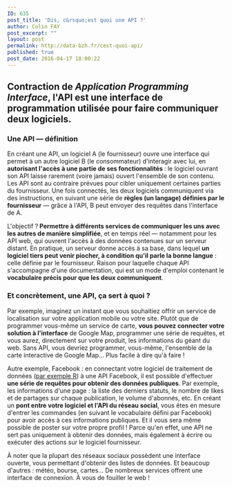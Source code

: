 ```yaml
---
ID: 635
post_title: 'Dis, c&rsquo;est quoi une API ?'
author: Colin FAY
post_excerpt: ""
layout: post
permalink: http://data-bzh.fr/cest-quoi-api/
published: true
post_date: 2016-04-17 18:00:22
---
```

<h2>Contraction de <i><span class="lang-en" lang="en" xml:lang="en">Application Programming Interface</span></i>, l'API est une interface de programmation utilisée pour faire communiquer deux logiciels.</h2>
<!--more-->
<h3>Une API — définition</h3>
En créant une API, un logiciel A (le fournisseur) ouvre une interface qui permet à un autre logiciel B (le consommateur) d'interagir avec lui, en<strong> autorisant l'accès à une partie de ses fonctionnalités </strong>: le logiciel ouvrant son API laisse rarement (voire jamais) ouvert l'ensemble de son contenu. Les API sont au contraire prévues pour cibler uniquement certaines parties du fournisseur. Une fois connectés, les deux logiciels communiquent via des instructions, en suivant une série de <strong>règles (un langage) définies par le fournisseur</strong> — grâce à l'API, B peut envoyer des requêtes dans l'interface de A.

L'objectif ?<strong> Permettre à différents services de communiquer les uns avec les autres de manière simplifiée</strong>, et en temps réel — notamment pour les API web, qui ouvrent l'accès à des données contenues sur un serveur distant. En pratique, un serveur donne accès à sa base, dans lequel <strong>un logiciel tiers peut venir piocher, à condition qu'il parle la bonne langue</strong> : celle définie par le fournisseur. Raison pour laquelle chaque API s'accompagne d'une documentation, qui est un mode d'emploi contenant le <strong>vocabulaire précis pour que les deux communiquent</strong>.
<h3>Et concrètement, une API, ça sert à quoi ?</h3>
Par exemple, imaginez un instant que vous souhaitiez offrir un service de localisation sur votre application mobile ou votre site. Plutôt que de programmer vous-même un service de carte, <strong>vous pouvez connecter votre solution à l'interface</strong> de Google Map, programmer une série de requêtes, et vous aurez, directement sur votre produit, les informations du géant du web. Sans API, vous devriez programmer, vous-même, l'ensemble de la carte interactive de Google Map... Plus facile à dire qu'à faire !

Autre exemple, Facebook : en connectant votre logiciel de traitement de données (<a title="Logiciel — Découvrez R" href="http://data-bzh.fr/logiciel-r/">par exemple R</a>) à une API Facebook, il est possible d'effectuer <strong>une série de requêtes pour obtenir des données publiques</strong>. Par exemple, les informations d'une page : la liste des derniers statuts, le nombre de likes et de partages sur chaque publication, le volume d'abonnés, etc. En créant un <strong>pont entre votre logiciel et l'API du réseau social</strong>, vous êtes en mesure d'entrer les commandes (en suivant le vocabulaire défini par Facebook) pour avoir accès à ces informations publiques. Et il vous sera même possible de poster sur votre propre profil ! Parce qu'en effet, une API ne sert pas uniquement à obtenir des données, mais également à écrire ou exécuter des actions sur le logiciel fournisseur.

À noter que la plupart des réseaux sociaux possèdent une interface ouverte, vous permettant d'obtenir des listes de données. Et beaucoup d'autres : météo, bourse, cartes... De nombreux services offrent une interface de connexion. À vous de fouiller le web !